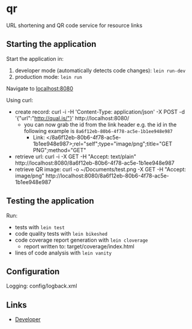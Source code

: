 # qr

URL shortening and QR code service for resource links

## Starting the application

Start the application in:

1. developer mode (automatically detects code changes): `lein run-dev`
2. production mode: `lein run`

Navigate to [localhost:8080](http://localhost:8080/)

Using curl:

* create record: curl -i -H 'Content-Type: application/json' -X POST -d '{"url":"http://qual.is/"}' http://localhost:8080/
  * you can now grab the id from the link header e.g. the id in the following example is `8a6f12eb-80b6-4f78-ac5e-1b1ee948e987`
    * Link: </8a6f12eb-80b6-4f78-ac5e-1b1ee948e987>;rel="self";type="image/png";title="GET PNG";method="GET"
* retrieve url: curl -i -X GET -H "Accept: text/plain"  http://localhost:8080/8a6f12eb-80b6-4f78-ac5e-1b1ee948e987
* retrieve QR image: curl -o ~/Documents/test.png -X GET -H "Accept: image/png"  http://localhost:8080/8a6f12eb-80b6-4f78-ac5e-1b1ee948e987

## Testing the application

Run: 

* tests with `lein test`
* code quality tests with `lein bikeshed`
* code coverage report generation with `lein cloverage`
  * report written to: target/coverage/index.html
* lines of code analysis with `lein vanity`

## Configuration

Logging: config/logback.xml

## Links
* [Developer](http://www.qual.is)
